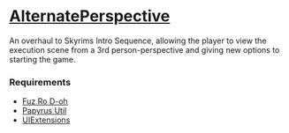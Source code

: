 # [AlternatePerspective](https://www.nexusmods.com/skyrimspecialedition/mods/50307/)

An overhaul to Skyrims Intro Sequence, allowing the player to view the execution scene from a 3rd person-perspective and giving new options to starting the game.

### Requirements
- [Fuz Ro D-oh](https://www.nexusmods.com/skyrimspecialedition/mods/15109)
- [Papyrus Util](https://www.nexusmods.com/skyrimspecialedition/mods/13048)
- [UIExtensions](https://www.nexusmods.com/skyrimspecialedition/mods/17561)
